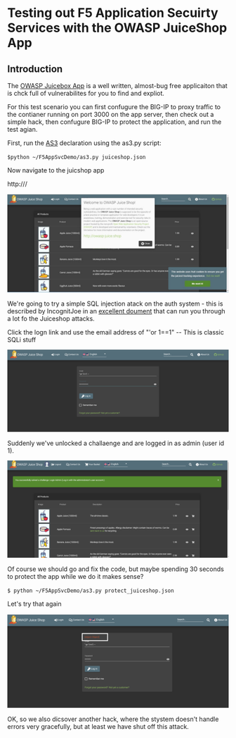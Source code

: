 # Testing out F5 Application Secuirty Services with the OWASP JuiceShop App


## Introduction 

The [OWASP Juicebox App](https://www.owasp.org/index.php/OWASP_Juice_Shop_Project) is a well written, almost-bug free applicaiton that is chck full of vulnerabilites for you to find and expliot.  

For this test scenario you can first confugure the BIG-IP to proxy traffic to the contianer running on port 3000 on the app server, then check out a simple hack, then confugure BIG-IP to protect the application, and run the test agian. 

First, run the [AS3](http://clouddocs.f5.com/products/extensions/f5-appsvcs-extension/latest/) declaration using the as3.py script:

`$python ~/F5AppSvcDemo/as3.py juiceshop.json`


Now navigate to the juicshop app

http://<ipaddress of your BIG-IP install>/

![alt text](https://github.com/RuncibleSpoon/F5AppSvcDemo/raw/master/images/juiceshop1.jpg "Juiceshop App" )

We're going to try a simple SQL injection atack on the auth system - this is described by IncognitJoe in an [excellent doument](https://incognitjoe.github.io/hacking-the-juice-shop.html) that can run you through a lot fo the Juiceshop attacks.

Click the logn link and use the email address of "'or 1==1" --  This is classic SQLi stuff

![alt text](https://github.com/RuncibleSpoon/F5AppSvcDemo/raw/master/images/juiceshop2.png  "Juiceshop App" )

Suddenly we've unlocked a challaenge and are logged in as admin (user id 1). 

![alt text](https://github.com/RuncibleSpoon/F5AppSvcDemo/raw/master/images/juiceshop3.png  " HackedJuiceshop App" )

Of course we should go and fix the code, but maybe spending 30 seconds to protect the app while we do it makes sense?


`$ python ~/F5AppSvcDemo/as3.py protect_juiceshop.json`

Let's try that again

![alt text](https://github.com/RuncibleSpoon/F5AppSvcDemo/raw/master/images/juiceshop4.png "Juiceshop App" )

OK, so we also dicsover another hack, where the stystem doesn't handle errors very gracefully, but at least we have shut off this attack. 




